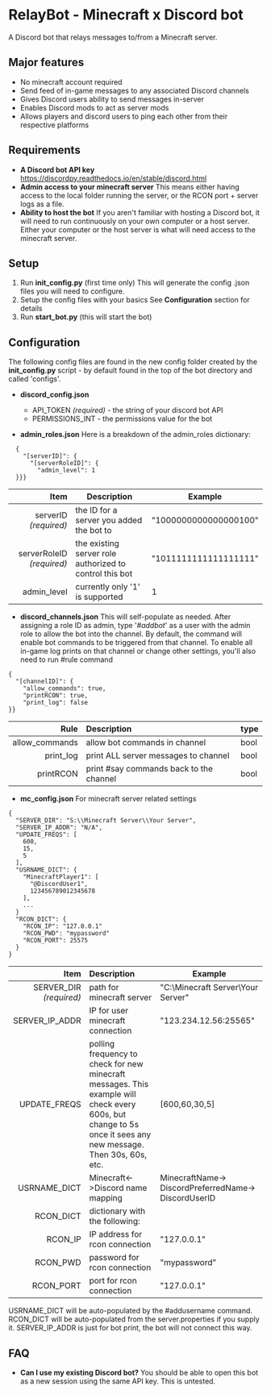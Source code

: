 # RelayBot - Minecraft x Discord bot
A Discord bot that relays messages to/from a Minecraft server.

## Major features
- No minecraft account required
- Send feed of in-game messages to any associated Discord channels
- Gives Discord users ability to send messages in-server
- Enables Discord mods to act as server mods
- Allows players and discord users to ping each other from their respective platforms

## Requirements
- **A Discord bot API key**
https://discordpy.readthedocs.io/en/stable/discord.html
- **Admin access to your minecraft server**
This means either having access to the local folder running the server, 
or the RCON port + server logs as a file.
- **Ability to host the bot**
If you aren't familiar with hosting a Discord bot, it will need to run continuously on your own computer or a host server. Either your computer or the host server is what will need access to the minecraft server.

## Setup
1. Run **init_config.py** (first time only)
This will generate the config .json files you will need to configure.
2. Setup the config files with your basics
See **Configuration** section for details
3. Run **start_bot.py** (this will start the bot)

## Configuration
The following config files are found in the new config folder created by the **init_config.py** script - by default found in the top of the bot directory and called 'configs'.
- **discord_config.json**
  - API_TOKEN *(required)* - the string of your discord bot API
  - PERMISSIONS_INT - the permissions value for the bot

- **admin_roles.json**
Here is a breakdown of the admin_roles dictionary:

```
  {
    "[serverID]": {
      "[serverRoleID]": {
        "admin_level": 1
  }}}
```

| Item | Description | Example |
| ------: | ----------- | ----------- |
| serverID *(required)* | the ID for a server you added the bot to | "1000000000000000100"|
| serverRoleID *(required)*| the existing server role authorized to control this bot | "1011111111111111111"|
| admin_level | currently only '1' is supported | 1 |

- **discord_channels.json**
This will self-populate as needed. After assigning a role ID as admin, type '*#addbot*' as a user with the admin role to allow the bot into the channel.
By default, the command will enable bot commands to be triggered from that channel.
To enable all in-game log prints on that channel or change other settings, you'll also need to run #rule command

```
{
  "[channelID]": {
    "allow_commands": true,
    "printRCON": true,
    "print_log": false
}}
```
| Rule | Description | type |
| ------: | :----------- | ----------- |
| allow_commands | allow bot commands in channel |bool|
| print_log | print ALL server messages to channel |bool|
| printRCON | print #say commands back to the channel |bool|


- **mc_config.json**
For minecraft server related settings
```
{
  "SERVER_DIR": "S:\\Minecraft Server\\Your Server",
  "SERVER_IP_ADDR": "N/A",
  "UPDATE_FREQS": [
    600,
    15,
    5
  ],
  "USRNAME_DICT": {
    "MinecraftPlayer1": [
      "@DiscordUser1",
      123456789012345678
    ],
    ...
  }
  "RCON_DICT": {
    "RCON_IP": "127.0.0.1"
    "RCON_PWD": "mypassword"
    "RCON_PORT": 25575
  }
}
```
| Item | Description | Example |
| ------: | :----------- | ----------- |
| SERVER_DIR *(required)*| path for minecraft server |"C:\\Minecraft Server\\Your Server"|
| SERVER_IP_ADDR | IP for user minecraft connection |"123.234.12.56:25565"|
| UPDATE_FREQS | polling frequency to check for new minecraft messages. This example will check every 600s, but change to 5s once it sees any new message. Then 30s, 60s, etc. |[600,60,30,5]|
| USRNAME_DICT | Minecraft<->Discord name mapping |MinecraftName-> DiscordPreferredName-> DiscordUserID|
| RCON_DICT | dictionary with the following: ||
| RCON_IP | IP address for rcon connection |"127.0.0.1"|
| RCON_PWD | password for rcon connection |"mypassword"|
| RCON_PORT | port for rcon connection |"127.0.0.1"|

USRNAME_DICT will be auto-populated by the #addusername command.
RCON_DICT will be auto-populated from the server.properties if you supply it.
SERVER_IP_ADDR is just for bot print, the bot will not connect this way.

## FAQ
- **Can I use my existing Discord bot?**
You should be able to open this bot as a new session using the same API key. This is untested.